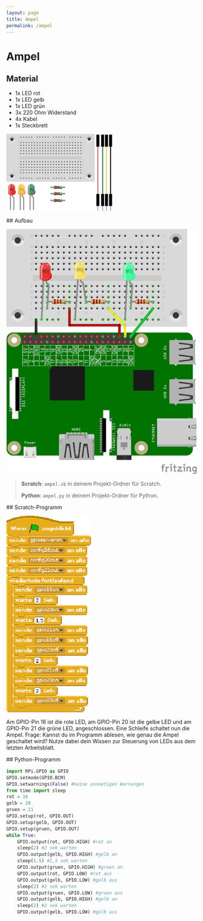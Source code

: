 ```yaml
---
layout: page
title: Ampel
permalink: /ampel
---
```

# Ampel
## Material
* 1x LED rot
* 1x LED gelb
* 1x LED grün
* 3x 220 Ohm Widerstand
* 4x Kabel
* 1x Steckbrett

![Material: Ampel](images/material_ampel.png)
<div style="page-break-after: always;"></div>
## Aufbau

![Aufbau: Ampel](images/led_ampel_Steckplatine_gpio.png)

>**Scratch**: `ampel.sb` in deinem Projekt-Ordner für Scratch.
>
>**Python**: `ampel.py` in deinem Projekt-Ordner für Python.

<div style="page-break-after: always;"></div>
## Scratch-Programm

![](images/ampel.png)

Am GPIO-Pin 16 ist die rote LED, am GPIO-Pin 20 ist die gelbe LED und am GPIO-Pin 21 die grüne LED, angeschlossen. Eine Schleife schaltet nun die Ampel. Frage: Kannst du im Programm ablesen, wie genau die Ampel geschaltet wird? Nutze dabei dein Wissen zur Steuerung von LEDs aus dem letzten Arbeitsblatt.
<div style="page-break-after: always;"></div>
## Python-Programm

```python
import RPi.GPIO as GPIO
GPIO.setmode(GPIO.BCM)
GPIO.setwarnings(False) #keine unnoetigen Warnungen
from time import sleep
rot = 16
gelb = 20
gruen = 21
GPIO.setup(rot, GPIO.OUT)
GPIO.setup(gelb, GPIO.OUT)
GPIO.setup(gruen, GPIO.OUT)
while True:
	GPIO.output(rot, GPIO.HIGH) #rot an
	sleep(2) #2 sek warten
	GPIO.output(gelb, GPIO.HIGH) #gelb an
	sleep(1.5) #1,5 sek warten
	GPIO.output(gruen, GPIO.HIGH) #gruen an
	GPIO.output(rot, GPIO.LOW) #rot aus
	GPIO.output(gelb, GPIO.LOW) #gelb aus
	sleep(2) #2 sek warten
	GPIO.output(gruen, GPIO.LOW) #gruen aus
	GPIO.output(gelb, GPIO.HIGH) #gelb an
	sleep(2) #2 sek warten
	GPIO.output(gelb, GPIO.LOW) #gelb aus
```
